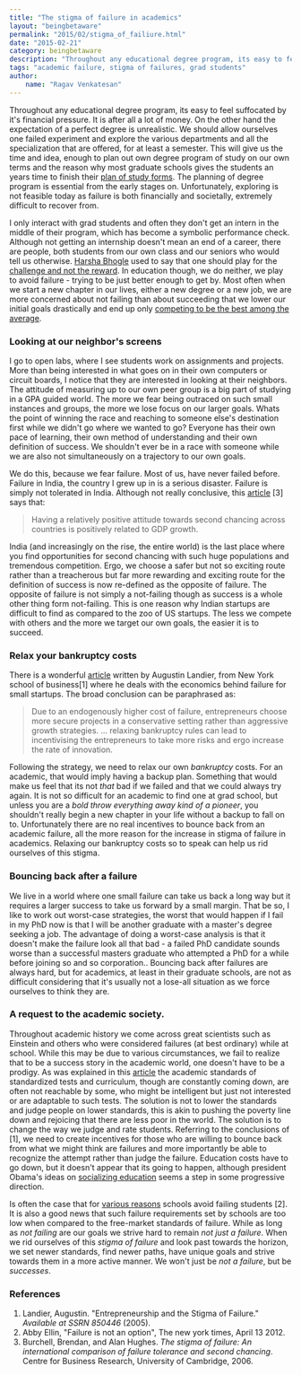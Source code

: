 ```yaml
---
title: "The stigma of failure in academics"
layout: "beingbetaware"
permalink: "2015/02/stigma_of_failiure.html"
date: "2015-02-21"
category: beingbetaware
description: "Throughout any educational degree program, its easy to feel  suffocated by it's financial pressure. It is after all a lot of money.  On the other hand the expectation of a perfect degree is unrealistic. We  should allow ourselves one failed experiment.... "
tags: "academic failure, stigma of failures, grad students"
author: 
    name: "Ragav Venkatesan"
---
```


<p>Throughout any educational degree program, its easy to feel  suffocated by it's financial pressure. It is after all a lot of money.  On the other hand the expectation of a perfect degree is unrealistic. We  should allow ourselves one failed experiment and explore the various  departments and all the specialization that are offered, for at least a  semester. This will give us the time and idea, enough to plan out own  degree program of study on our own terms and the reason why most  graduate schools gives the students an years time to finish their <a data-mce-href="http://cidse.engineering.asu.edu/forstudent/graduate/gradforms/interactive-place-of-study-ipos/" href="http://cidse.engineering.asu.edu/forstudent/graduate/gradforms/interactive-place-of-study-ipos/" rel="nofollow" target="_blank">plan of study forms</a>.  The planning of degree program is essential from the early stages on.  Unfortunately, exploring is not feasible today as failure is both  financially and societally, extremely difficult to recover from. </p>

<p>I  only interact with grad students and often they don't get an intern in  the middle of their program, which has become a symbolic performance  check. Although not getting an internship doesn't mean an end of a  career, there are people, both students from our own class and our  seniors who would tell us otherwise. <a data-mce-href="http://www.harshabhogle.com/" href="http://www.harshabhogle.com/" rel="nofollow" target="_blank">Harsha Bhogle</a> used to say that one should play for the <a data-mce-href="https://www.youtube.com/watch?v=Ly9F4uEnmLA" href="https://www.youtube.com/watch?v=Ly9F4uEnmLA" rel="nofollow" target="_blank">challenge and not the reward</a>.  In education though, we do neither, we play to avoid failure - trying  to be just better enough to get by. Most often when we start a new  chapter in our lives, either a new degree or a new job, we are more  concerned about not failing than about succeeding that we lower our  initial goals drastically and end up only <a data-mce-href="https://www.linkedin.com/pulse/competing-best-among-average-ragav-venkatesan" href="https://www.linkedin.com/pulse/competing-best-among-average-ragav-venkatesan" rel="nofollow" target="_blank">competing to be the best among the average</a>.</p>

<h3>Looking at our neighbor's screens</h3>

<p>I  go to open labs, where I see students work on assignments and projects.  More than being interested in what goes on in their own computers or  circuit boards, I notice that they are interested in looking at their  neighbors. The attitude of measuring up to our own peer group is a big  part of studying in a GPA guided world. The more we fear being outraced  on such small instances and groups, the more we lose focus on our larger  goals. Whats the point of winning the race and reaching to someone  else's destination first while we didn't go where we wanted to go?  Everyone has their own pace of learning, their own method of  understanding and their own definition of success. We shouldn't ever be  in a race with someone while we are also not simultaneously on a  trajectory to our own goals.</p>

<p>We do this, because we fear failure.  Most of us, have never failed before. Failure in India, the country I  grew up in is a serious disaster. Failure is simply not tolerated in  India. Although not really conclusive, this <a data-mce-href="http://citeseerx.ist.psu.edu/viewdoc/download?doi=10.1.1.167.6149&amp;rep=rep1&amp;type=pdf" href="http://citeseerx.ist.psu.edu/viewdoc/download?doi=10.1.1.167.6149&amp;rep=rep1&amp;type=pdf" rel="nofollow" target="_blank">article</a> [3] says that:</p>

<blockquote>Having a relatively positive attitude towards second chancing across countries is positively related to GDP growth.</blockquote>

<p>India  (and increasingly on the rise, the entire world) is the last place  where you find opportunities for second chancing with such huge  populations and tremendous competition. Ergo, we choose a safer but not  so exciting route rather than a treacherous but far more rewarding and  exciting route for the definition of success is now re-defined as the  opposite of failure. The opposite of failure is not simply a not-failing  though as success is a whole other thing form not-failing. This is one  reason why Indian startups are difficult to find as compared to the zoo  of US startups. The less we compete with others and the more we target  our own goals, the easier it is to succeed.</p>

<h3>Relax your bankruptcy costs</h3>

<p>There is a wonderful <a data-mce-href="http://www1.worldbank.org/finance/assets/images/stigma9_augustinlandier.pdf" href="http://www1.worldbank.org/finance/assets/images/stigma9_augustinlandier.pdf" rel="nofollow" target="_blank">article</a> written by Augustin Landier, from New York school of business[1] where  he deals with the economics behind failure for small startups. The broad  conclusion can be paraphrased as:</p>

<blockquote>Due to an endogenously  higher cost of failure, entrepreneurs choose more secure projects in a  conservative setting rather than aggressive growth strategies. ...  relaxing bankruptcy rules can lead to incentivising the entrepreneurs to  take more risks and ergo increase the rate of innovation.</blockquote>

<p>Following the strategy, we need to relax our own <i>bankruptcy</i> costs. For an academic, that would imply having a backup plan. Something that would make us feel that its not <i>that</i> bad if we failed and that we could always try again. It is not so  difficult for an academic to find one at grad school, but unless you are  a <i>bold throw everything away kind of a pioneer</i>, you shouldn't  really begin a new chapter in your life without a backup to fall on to.  Unfortunately there are no real incentives to bounce back from an  academic failure, all the more reason for the increase in stigma of  failure in academics. Relaxing our bankruptcy costs so to speak can help  us rid ourselves of this stigma.</p>

<h3>Bouncing back after a failure</h3>

<p>We  live in a world where one small failure can take us back a long way but  it requires a larger success to take us forward by a small margin. That  be so, I like to work out worst-case strategies, the worst that would  happen if I fail in my PhD now is that I will be another graduate with a  master's degree seeking a job. The advantage of doing a worst-case  analysis is that it doesn't make the failure look all that bad - a  failed PhD candidate sounds worse than a successful masters graduate who  attempted a PhD for a while before joining so and so corporation..  Bouncing back after failures are always hard, but for academics, at  least in their graduate schools, are not as difficult considering that  it's usually not a lose-all situation as we force ourselves to think  they are.</p>

<h3>A request to the academic society.</h3>

<p>Throughout  academic history we come across great scientists such as Einstein and  others who were considered failures (at best ordinary) while at school.  While this may be due to various circumstances, we fail to realize that  to be a success story in the academic world, one doesn't have to be a  prodigy. As was explained in this <a data-mce-href="http://motivation-tools.com/youth/teaching_failure.htm" href="http://motivation-tools.com/youth/teaching_failure.htm" rel="nofollow" target="_blank">article</a> the academic standards of standardized tests and curriculum, though are  constantly coming down, are often not reachable by some, who might be  intelligent but just not interested or are adaptable to such tests. The  solution is not to lower the standards and judge people on lower  standards, this is akin to pushing the poverty line down and rejoicing  that there are less poor in the world. The solution is to change the way  we judge and rate students. Referring to the conclusions of [1], we  need to create incentives for those who are willing to bounce back from  what we might think are failures and more importantly be able to  recognize the attempt rather than judge the failure. Education costs  have to go down, but it doesn't appear that its going to happen,  although president Obama's ideas on <a data-mce-href="http://www.whitehouse.gov/photos-and-video/video/2015/01/09/president-obama-announces-free-community-college-plan" href="http://www.whitehouse.gov/photos-and-video/video/2015/01/09/president-obama-announces-free-community-college-plan" rel="nofollow" target="_blank">socializing education</a> seems a step in some progressive direction.</p>

<p>Is often the case that for <a data-mce-href="http://www.nytimes.com/2012/04/15/education/edlife/failure-is-not-an-option.html?pagewanted=all&amp;_r=0" href="http://www.nytimes.com/2012/04/15/education/edlife/failure-is-not-an-option.html?pagewanted=all&amp;_r=0" rel="nofollow" target="_blank">various reasons</a> schools avoid failing students [2]. It is also a good news that such  failure requirements set by schools are too low when compared to the  free-market standards of failure. While as long as <i>not failing </i> are our goals we strive hard to remain <i>not just a failure</i>. When we rid ourselves of this <i>stigma of failure</i> and look past towards the horizon, we set newer standards, find newer  paths, have unique goals and strive towards them in a more active  manner. We won't just be <i>not a failure</i>, but be <i>successes</i>.</p>

<h3>References</h3>
<ol>
    <li> Landier, Augustin. "Entrepreneurship and the Stigma of Failure." <i>Available at SSRN 850446</i> (2005).</li>
    <li>Abby Ellin, "Failure is not an option", The new york times, April 13 2012.</li>
    <li>Burchell, Brendan, and Alan Hughes. <i>The stigma of failure: An international comparison of failure tolerance and second chancing</i>. Centre for Business Research, University of Cambridge, 2006.</li>
</ol>